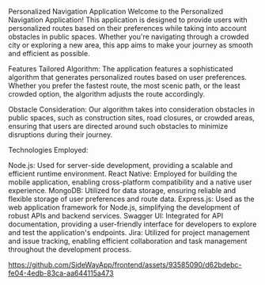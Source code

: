 Personalized Navigation Application
Welcome to the Personalized Navigation Application! This application is designed to provide users with personalized routes based on their preferences while taking into account obstacles in public spaces. Whether you're navigating through a crowded city or exploring a new area, this app aims to make your journey as smooth and efficient as possible.

Features
Tailored Algorithm: The application features a sophisticated algorithm that generates personalized routes based on user preferences. Whether you prefer the fastest route, the most scenic path, or the least crowded option, the algorithm adjusts the route accordingly.

Obstacle Consideration: Our algorithm takes into consideration obstacles in public spaces, such as construction sites, road closures, or crowded areas, ensuring that users are directed around such obstacles to minimize disruptions during their journey.

Technologies Employed:

Node.js: Used for server-side development, providing a scalable and efficient runtime environment.
React Native: Employed for building the mobile application, enabling cross-platform compatibility and a native user experience.
MongoDB: Utilized for data storage, ensuring reliable and flexible storage of user preferences and route data.
Express.js: Used as the web application framework for Node.js, simplifying the development of robust APIs and backend services.
Swagger UI: Integrated for API documentation, providing a user-friendly interface for developers to explore and test the application's endpoints.
Jira: Utilized for project management and issue tracking, enabling efficient collaboration and task management throughout the development process.


https://github.com/SideWayApp/frontend/assets/93585090/d62bdebc-fe04-4edb-83ca-aa644115a473

